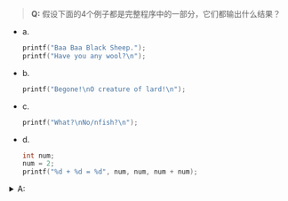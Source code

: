 > **Q:** 假设下面的4个例子都是完整程序中的一部分，它们都输出什么结果？

- a.
  ```C
  printf("Baa Baa Black Sheep.");
  printf("Have you any wool?\n");
  ```

- b.
  ```C
  printf("Begone!\nO creature of lard!\n");
  ```

- c.
  ```C
  printf("What?\nNo/nfish?\n");
  ```

- d.
  ```C
  int num;
  num = 2;
  printf("%d + %d = %d", num, num, num + num);
  ```

<details>
<summary>A:</summary>

- a.
  ```
  Baa Baa Black Sheep.Have you any wool?
  ```

- b.
  ```
  Begone!
  O creature of lard!
  ```

- c.
  ```
  What?
  No/nfish?
  ```

- d.
  ```
  2 + 2 = 4
  ```
</details>
